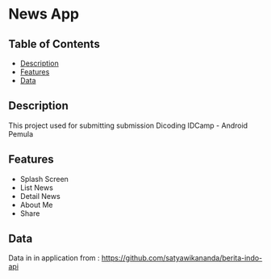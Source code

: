 # News App

## Table of Contents

- [Description](#description)
- [Features](#features)
- [Data](#data)

## Description

This project used for submitting submission Dicoding IDCamp - Android Pemula

## Features

- Splash Screen
- List News
- Detail News
- About Me
- Share
   
## Data

Data in in application from : https://github.com/satyawikananda/berita-indo-api



